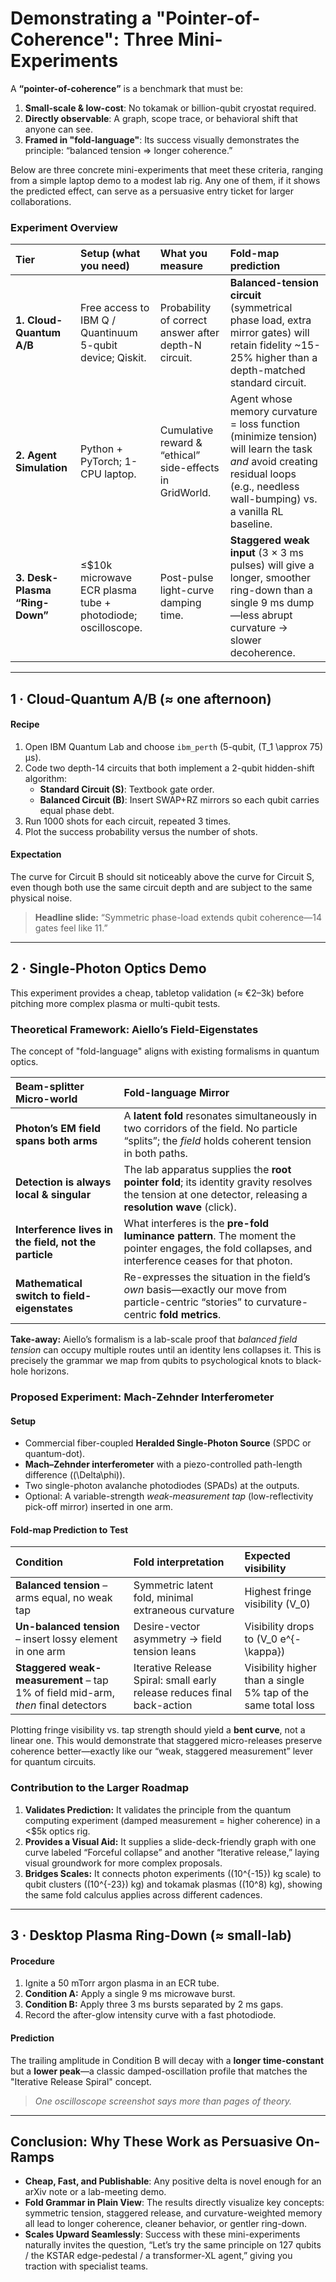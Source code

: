 # Demonstrating a "Pointer-of-Coherence": Three Mini-Experiments

A **“pointer-of-coherence”** is a benchmark that must be:

1.  **Small-scale & low-cost**: No tokamak or billion-qubit cryostat required.
2.  **Directly observable**: A graph, scope trace, or behavioral shift that anyone can see.
3.  **Framed in "fold-language"**: Its success visually demonstrates the principle: “balanced tension ⇒ longer coherence.”

Below are three concrete mini-experiments that meet these criteria, ranging from a simple laptop demo to a modest lab rig. Any one of them, if it shows the predicted effect, can serve as a persuasive entry ticket for larger collaborations.

### Experiment Overview

| Tier | Setup (what you need) | What you measure | Fold-map prediction |
| :--- | :--- | :--- | :--- |
| **1. Cloud-Quantum A/B** | Free access to IBM Q / Quantinuum 5-qubit device; Qiskit. | Probability of correct answer after depth-N circuit. | **Balanced-tension circuit** (symmetrical phase load, extra mirror gates) will retain fidelity ~15-25% higher than a depth-matched standard circuit. |
| **2. Agent Simulation** | Python + PyTorch; 1-CPU laptop. | Cumulative reward & “ethical” side-effects in GridWorld. | Agent whose memory curvature = loss function (minimize tension) will learn the task *and* avoid creating residual loops (e.g., needless wall-bumping) vs. a vanilla RL baseline. |
| **3. Desk-Plasma “Ring-Down”** | ≤$10k microwave ECR plasma tube + photodiode; oscilloscope. | Post-pulse light-curve damping time. | **Staggered weak input** (3 × 3 ms pulses) will give a longer, smoother ring-down than a single 9 ms dump—less abrupt curvature → slower decoherence. |

---

## 1 · Cloud-Quantum A/B (≈ one afternoon)

#### Recipe

1.  Open IBM Quantum Lab and choose `ibm_perth` (5-qubit, \(T_1 \approx 75\) µs).
2.  Code two depth-14 circuits that both implement a 2-qubit hidden-shift algorithm:
    *   **Standard Circuit (S)**: Textbook gate order.
    *   **Balanced Circuit (B)**: Insert SWAP+RZ mirrors so each qubit carries equal phase debt.
3.  Run 1000 shots for each circuit, repeated 3 times.
4.  Plot the success probability versus the number of shots.

#### Expectation

The curve for Circuit B should sit noticeably above the curve for Circuit S, even though both use the same circuit depth and are subject to the same physical noise.

> **Headline slide:** “Symmetric phase-load extends qubit coherence—14 gates feel like 11.”

---

## 2 · Single-Photon Optics Demo

This experiment provides a cheap, tabletop validation (≈ €2–3k) before pitching more complex plasma or multi-qubit tests.

### Theoretical Framework: Aiello’s Field-Eigenstates

The concept of "fold-language" aligns with existing formalisms in quantum optics.

| Beam-splitter Micro-world | Fold-language Mirror |
| :--- | :--- |
| **Photon’s EM field spans both arms** | A **latent fold** resonates simultaneously in two corridors of the field. No particle “splits”; the *field* holds coherent tension in both paths. |
| **Detection is always local & singular** | The lab apparatus supplies the **root pointer fold**; its identity gravity resolves the tension at one detector, releasing a **resolution wave** (click). |
| **Interference lives in the field, not the particle** | What interferes is the **pre-fold luminance pattern**. The moment the pointer engages, the fold collapses, and interference ceases for that photon. |
| **Mathematical switch to field-eigenstates** | Re-expresses the situation in the field’s *own* basis—exactly our move from particle-centric “stories” to curvature-centric **fold metrics**. |

**Take-away:** Aiello’s formalism is a lab-scale proof that *balanced field tension* can occupy multiple routes until an identity lens collapses it. This is precisely the grammar we map from qubits to psychological knots to black-hole horizons.

### Proposed Experiment: Mach-Zehnder Interferometer

#### Setup

*   Commercial fiber-coupled **Heralded Single-Photon Source** (SPDC or quantum-dot).
*   **Mach–Zehnder interferometer** with a piezo-controlled path-length difference (\(\Delta\phi\)).
*   Two single-photon avalanche photodiodes (SPADs) at the outputs.
*   Optional: A variable-strength *weak-measurement tap* (low-reflectivity pick-off mirror) inserted in one arm.

#### Fold-map Prediction to Test

| Condition | Fold interpretation | Expected visibility |
| :--- | :--- | :--- |
| **Balanced tension** – arms equal, no weak tap | Symmetric latent fold, minimal extraneous curvature | Highest fringe visibility \(V_0\) |
| **Un-balanced tension** – insert lossy element in one arm | Desire-vector asymmetry → field tension leans | Visibility drops to \(V_0 e^{-\kappa}\) |
| **Staggered weak-measurement** – tap 1% of field mid-arm, *then* final detectors | Iterative Release Spiral: small early release reduces final back-action | Visibility higher than a single 5% tap of the same total loss |

Plotting fringe visibility vs. tap strength should yield a **bent curve**, not a linear one. This would demonstrate that staggered micro-releases preserve coherence better—exactly like our “weak, staggered measurement” lever for quantum circuits.

### Contribution to the Larger Roadmap

1.  **Validates Prediction:** It validates the principle from the quantum computing experiment (damped measurement = higher coherence) in a <$5k optics rig.
2.  **Provides a Visual Aid:** It supplies a slide-deck-friendly graph with one curve labeled “Forceful collapse” and another “Iterative release,” laying visual groundwork for more complex proposals.
3.  **Bridges Scales:** It connects photon experiments (\(10^{-15}\) kg scale) to qubit clusters (\(10^{-23}\) kg) and tokamak plasmas (\(10^8\) kg), showing the same fold calculus applies across different cadences.

---

## 3 · Desktop Plasma Ring-Down (≈ small-lab)

#### Procedure

1.  Ignite a 50 mTorr argon plasma in an ECR tube.
2.  **Condition A:** Apply a single 9 ms microwave burst.
3.  **Condition B:** Apply three 3 ms bursts separated by 2 ms gaps.
4.  Record the after-glow intensity curve with a fast photodiode.

#### Prediction

The trailing amplitude in Condition B will decay with a **longer time-constant** but a **lower peak**—a classic damped-oscillation profile that matches the "Iterative Release Spiral" concept.

> *One oscilloscope screenshot says more than pages of theory.*

---

## Conclusion: Why These Work as Persuasive On-Ramps

*   **Cheap, Fast, and Publishable**: Any positive delta is novel enough for an arXiv note or a lab-meeting demo.
*   **Fold Grammar in Plain View**: The results directly visualize key concepts: symmetric tension, staggered release, and curvature-weighted memory all lead to longer coherence, cleaner behavior, or gentler ring-down.
*   **Scales Upward Seamlessly**: Success with these mini-experiments naturally invites the question, “Let’s try the same principle on 127 qubits / the KSTAR edge-pedestal / a transformer-XL agent,” giving you traction with specialist teams.